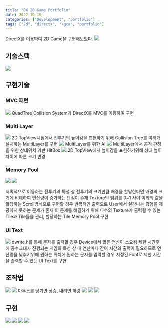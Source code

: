 ```yaml
---
title: "DX 2D Game Portfolio"
date: 2022-10-10
categories: ["Development", "portfolio"]
tags: ["2d", "directx", "kgca", "portfolio"]
---
```

DirectX를 이용하여 2D Game을 구현해보았다.
![](/images/4853989b-7913-4275-a5d4-627a03215cb0-image.png)

## 기술스택
![](/images/24144daa-6db5-425a-912c-97d475673294-image.png)


## 구현기술
### MVC 패턴
![](/images/139eaf01-cc89-4055-af09-c74321e123a0-image.png)
QuadTree Collision System과 DirectX를 MVC를 이용하여 구현

### Multi Layer
![](/images/18b3b19f-2a2b-475c-9711-d1129aeaaeab-image.png)
2D TopView시점에서 전투기의 높이감을 표현하기 위해 Collision Tree를 여러개 설치하는 MultiLayer를 구현
![](/images/dd29dce5-bd57-4728-9fa5-496eefed2a66-image.png)
MultiLayer를 위한 AI
![](/images/75c9f9f0-3de4-4211-8384-6086ef4324b3-image.png)
MultiLayer에서 공격 판정을 위한 상대위치 기반 HitBox
![](/images/45cdd6ed-1ab6-446f-bc77-626c8f774967-image.png)
2D TopView에서 높이감을 표현하기위해 상대 높이 차이에 따른 크기 변경

### Memory Pool
![](/images/6b3d9139-c808-41aa-a6ff-d2cbc8968b97-image.png)
![](/images/4f85f0a1-bd2b-443a-a8de-2390ce22c6d3-image.png)

지속적으로 이동하는 전투기의 특성 상 전투기의 크기만큼 배경을 할당한다면 배경의 크기에 비례하여 연산량이 증가하는 단점이 존재
Texture의 범위를 0~1 사이 이외의 값을 할당하는 Scroll방식으로 구현할 경우 반복적인 출력으로 User에서 실감나는 경험을 제공하지 못하는 문제가 존재
이 문제를 해결하기 위해 다수의 Texture가 출력될 수 있는 Tile과 Tile들을 관리, 할당하는 Tile Memory Pool 구현

### UI Text
![](/images/a90faec8-b6d5-4a20-8396-f02795d5a8e4-image.png)
dwrite.h를 통해 문자를 출력할 경우 Device에서 많은 연산이 소요됨
제한 시간후에 공수교대가 진행되는 게임의 특성 상 매 연산마다 잔여 시간의 출력이 필요하므로 연산량을 낮추기위해 원하는 위치에 원하는 문자를 입력할 경우 지정된 Font로 제한 시간을 출력할 수 있는 UI Text를 구현

## 조작법
![](/images/8a65101c-b047-456f-8e81-da9d14bb86f6-image.png)
![](/images/4a30576c-9ec6-4e86-ba94-879901e12f57-image.png)
마우스를 당기면 상승, 내리면 하강
![](/images/96082ddc-55b3-4940-8542-fd11043867fb-image.png)
![](/images/3a2d9f5d-e662-431f-b803-24e682bb82cf-image.png)
![](/images/ed63e558-2947-4846-8cb8-76e73c18ce3b-image.png)

## 구현
![](/images/254e5982-77d7-4d22-b814-6ee8634af438-image.png)
![](/images/132f0926-3f9a-4048-b8fe-b4104147ad84-image.png)
![](/images/90fb2655-e99d-442d-a0ee-05f328e277b0-image.png)
![](/images/f034f4a4-6ae3-4db1-bce6-75268e310032-image.png)